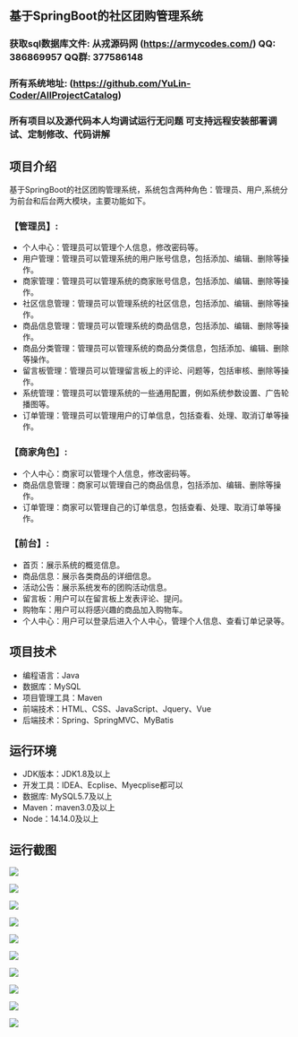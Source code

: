 ## 基于SpringBoot的社区团购管理系统

###  获取sql数据库文件: 从戎源码网 (https://armycodes.com/) QQ: 386869957 QQ群: 377586148
###  所有系统地址: (https://github.com/YuLin-Coder/AllProjectCatalog) 
###  所有项目以及源代码本人均调试运行无问题 可支持远程安装部署调试、定制修改、代码讲解

## 项目介绍
基于SpringBoot的社区团购管理系统，系统包含两种角色：管理员、用户,系统分为前台和后台两大模块，主要功能如下。

### 【管理员】:
- 个人中心：管理员可以管理个人信息，修改密码等。
- 用户管理：管理员可以管理系统的用户账号信息，包括添加、编辑、删除等操作。
- 商家管理：管理员可以管理系统的商家账号信息，包括添加、编辑、删除等操作。
- 社区信息管理：管理员可以管理系统的社区信息，包括添加、编辑、删除等操作。
- 商品信息管理：管理员可以管理系统的商品信息，包括添加、编辑、删除等操作。
- 商品分类管理：管理员可以管理系统的商品分类信息，包括添加、编辑、删除等操作。
- 留言板管理：管理员可以管理留言板上的评论、问题等，包括审核、删除等操作。
- 系统管理：管理员可以管理系统的一些通用配置，例如系统参数设置、广告轮播图等。
- 订单管理：管理员可以管理用户的订单信息，包括查看、处理、取消订单等操作。

### 【商家角色】:
- 个人中心：商家可以管理个人信息，修改密码等。
- 商品信息管理：商家可以管理自己的商品信息，包括添加、编辑、删除等操作。
- 订单管理：商家可以管理自己的订单信息，包括查看、处理、取消订单等操作。

### 【前台】:
- 首页：展示系统的概览信息。
- 商品信息：展示各类商品的详细信息。
- 活动公告：展示系统发布的团购活动信息。
- 留言板：用户可以在留言板上发表评论、提问。
- 购物车：用户可以将感兴趣的商品加入购物车。
- 个人中心：用户可以登录后进入个人中心，管理个人信息、查看订单记录等。

## 项目技术
- 编程语言：Java
- 数据库：MySQL
- 项目管理工具：Maven
- 前端技术：HTML、CSS、JavaScript、Jquery、Vue
- 后端技术：Spring、SpringMVC、MyBatis

## 运行环境
- JDK版本：JDK1.8及以上
- 开发工具：IDEA、Ecplise、Myecplise都可以
- 数据库: MySQL5.7及以上
- Maven：maven3.0及以上
- Node：14.14.0及以上

## 运行截图
![](screenshot/1.png)

![](screenshot/2.png)

![](screenshot/3.png)

![](screenshot/4.png)

![](screenshot/5.png)

![](screenshot/6.png)

![](screenshot/7.png)

![](screenshot/8.png)

![](screenshot/9.png)

![](screenshot/10.png)